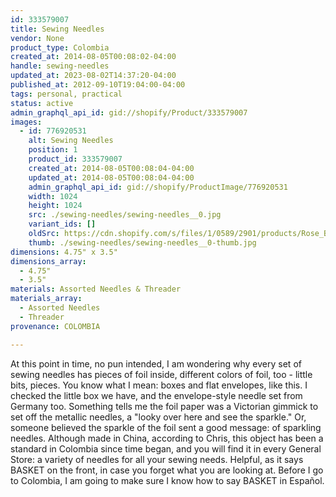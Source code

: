 ```yaml
---
id: 333579007
title: Sewing Needles
vendor: None
product_type: Colombia
created_at: 2014-08-05T00:08:02-04:00
handle: sewing-needles
updated_at: 2023-08-02T14:37:20-04:00
published_at: 2012-09-10T19:04:00-04:00
tags: personal, practical
status: active
admin_graphql_api_id: gid://shopify/Product/333579007
images:
  - id: 776920531
    alt: Sewing Needles
    position: 1
    product_id: 333579007
    created_at: 2014-08-05T00:08:04-04:00
    updated_at: 2014-08-05T00:08:04-04:00
    admin_graphql_api_id: gid://shopify/ProductImage/776920531
    width: 1024
    height: 1024
    src: ./sewing-needles/sewing-needles__0.jpg
    variant_ids: []
    oldSrc: https://cdn.shopify.com/s/files/1/0589/2901/products/Rose_Basket_Sewing_Basket.jpeg?v=1407211684
    thumb: ./sewing-needles/sewing-needles__0-thumb.jpg
dimensions: 4.75" x 3.5"
dimensions_array:
  - 4.75"
  - 3.5"
materials: Assorted Needles & Threader
materials_array:
  - Assorted Needles
  - Threader
provenance: COLOMBIA

---
```


At this point in time, no pun intended, I am wondering why every set of sewing needles has pieces of foil inside, different colors of foil, too - little bits, pieces. You know what I mean: boxes and flat envelopes, like this. I checked the little box we have, and the envelope-style needle set from Germany too. Something tells me the foil paper was a Victorian gimmick to set off the metallic needles, a "looky over here and see the sparkle." Or, someone believed the sparkle of the foil sent a good message: of sparkling needles. Although made in China, according to Chris, this object has been a standard in Colombia since time began, and you will find it in every General Store: a variety of needles for all your sewing needs. Helpful, as it says BASKET on the front, in case you forget what you are looking at. Before I go to Colombia, I am going to make sure I know how to say BASKET in Español.